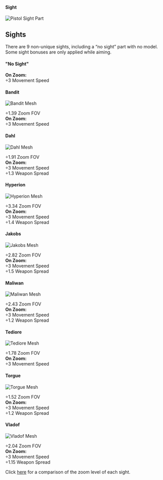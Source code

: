 #### Sight

![Pistol Sight Part](https://bl2.parts/pistols/%5Eimages/parts/sight.png)
## Sights

There are 9 non-unique sights, including a “no sight” part with no model. Some sight bonuses are only applied while aiming.

#### "No Sight"

**On Zoom:**  
÷3 Movement Speed

#### Bandit

![Bandit Mesh](https://bl2.parts/pistols/%5Eimages/sights/bandit.png)

÷1.39 Zoom FOV  
**On Zoom:**  
÷3 Movement Speed

#### Dahl

![Dahl Mesh](https://bl2.parts/pistols/%5Eimages/sights/dahl.png)

÷1.91 Zoom FOV  
**On Zoom:**  
÷3 Movement Speed  
÷1.3 Weapon Spread

#### Hyperion

![Hyperion Mesh](https://bl2.parts/pistols/%5Eimages/sights/hyperion.png)

÷3.34 Zoom FOV  
**On Zoom:**  
÷3 Movement Speed  
÷1.4 Weapon Spread

#### Jakobs

![Jakobs Mesh](https://bl2.parts/pistols/%5Eimages/sights/jakobs.png)

÷2.82 Zoom FOV  
**On Zoom:**  
÷3 Movement Speed  
÷1.5 Weapon Spread

#### Maliwan

![Maliwan Mesh](https://bl2.parts/pistols/%5Eimages/sights/maliwan.png)

÷2.43 Zoom FOV  
**On Zoom:**  
÷3 Movement Speed  
÷1.2 Weapon Spread

#### Tediore

![Tediore Mesh](https://bl2.parts/pistols/%5Eimages/sights/tediore.png)

÷1.78 Zoom FOV  
**On Zoom:**  
÷3 Movement Speed

#### Torgue

![Torgue Mesh](https://bl2.parts/pistols/%5Eimages/sights/torgue.png)

÷1.52 Zoom FOV  
**On Zoom:**  
÷3 Movement Speed  
÷1.2 Weapon Spread

#### Vladof

![Vladof Mesh](https://bl2.parts/pistols/%5Eimages/sights/vladof.png)

÷2.04 Zoom FOV  
**On Zoom:**  
÷3 Movement Speed  
÷1.15 Weapon Spread

Click [here](https://bl2.parts/pistols/zoom/) for a comparison of the zoom level of each sight.


